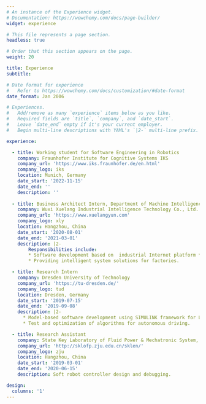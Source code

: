 ```yaml
---
# An instance of the Experience widget.
# Documentation: https://wowchemy.com/docs/page-builder/
widget: experience

# This file represents a page section.
headless: true

# Order that this section appears on the page.
weight: 20

title: Experience
subtitle:

# Date format for experience
#   Refer to https://wowchemy.com/docs/customization/#date-format
date_format: Jan 2006

# Experiences.
#   Add/remove as many `experience` items below as you like.
#   Required fields are `title`, `company`, and `date_start`.
#   Leave `date_end` empty if it's your current employer.
#   Begin multi-line descriptions with YAML's `|2-` multi-line prefix.

experience:

  - title: Working student for Software Engineering in Robotics
    company: Fraunhofer Institute for Cognitive Systems IKS
    company_url: 'https://www.iks.fraunhofer.de/en.html'
    company_logo: iks
    location: Munich, Germany
    date_start: '2022-11-15'
    date_end: ''
    description: ''
  
  - title: Business Architect Intern, Department of Machine Intelligence
    company: Wuxi Xuelang Industrial Intelligence Technology Co., Ltd.
    company_url: 'https://www.xuelangyun.com'
    company_logo: xly
    location: Hangzhou, China
    date_start: '2020-08-01'
    date_end: '2021-03-01'
    description: |2-
        Responsibilities include:
        * Software development based on  industrial Internet platform *Xuelang OS*.
        * Providing intelligent system solutions for factories.

  - title: Research Intern
    company: Dresden University of Technology
    company_url: 'https://tu-dresden.de/'
    company_logo: tud
    location: Dresden, Germany
    date_start: '2019-07-15'
    date_end: '2019-09-08'
    description: |2- 
      * Model-based software development using SIMULINK framework for Lego Mindstorm.
      * Test and optimization of algorithms for autonomous driving.

  - title: Research Assistant
    company: State Key Laboratory of Fluid Power & Mechatronic System, Zhejiang University
    company_url: 'http://sklofp.zju.edu.cn/sklen/'
    company_logo: zju
    location: Hangzhou, China
    date_start: '2019-03-01'
    date_end: '2020-06-15'
    description: Soft robot controller design and debugging.

design:
  columns: '1'
---
```


